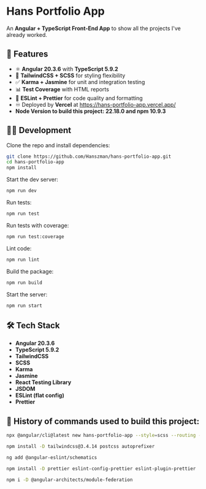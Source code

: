 # Hans Portfolio App

An **Angular + TypeScript Front-End App** to show all the projects I've already worked.

## 🚀 Features

- ⚛️ **Angular 20.3.6** with **TypeScript 5.9.2**
- 🎨 **TailwindCSS + SCSS** for styling flexibility
- ✅ **Karma + Jasmine** for unit and integration testing
- 📊 **Test Coverage** with HTML reports
- 🧹 **ESLint + Prettier** for code quality and formatting
- ♾️ Deployed by **Vercel** at https://hans-portfolio-app.vercel.app/
- **Node Version to build this project: 22.18.0 and npm 10.9.3**

## 🧑‍💻 Development

Clone the repo and install dependencies:

```bash
git clone https://github.com/Hanszman/hans-portfolio-app.git
cd hans-portfolio-app
npm install
```

Start the dev server:

```bash
npm run dev
```

Run tests:

```bash
npm run test
```

Run tests with coverage:

```bash
npm run test:coverage
```

Lint code:

```bash
npm run lint
```

Build the package:

```bash
npm run build
```

Start the server:

```bash
npm run start
```

## 🛠️ Tech Stack

- **Angular 20.3.6**
- **TypeScript 5.9.2**
- **TailwindCSS**
- **SCSS**
- **Karma**
- **Jasmine**
- **React Testing Library**
- **JSDOM**
- **ESLint (flat config)**
- **Prettier**

## 📜 History of commands used to build this project:

```bash
npx @angular/cli@latest new hans-portfolio-app --style=scss --routing --standalone --strict

npm install -D tailwindcss@3.4.14 postcss autoprefixer

ng add @angular-eslint/schematics

npm install -D prettier eslint-config-prettier eslint-plugin-prettier

npm i -D @angular-architects/module-federation
```
